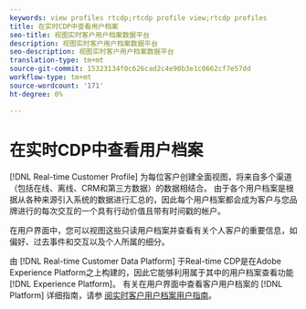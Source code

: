 ```yaml
---
keywords: view profiles rtcdp;rtcdp profile view;rtcdp profiles
title: 在实时CDP中查看用户档案
seo-title: 视图实时客户用户档案数据平台
description: 视图实时客户用户档案数据平台
seo-description: 视图实时客户用户档案数据平台
translation-type: tm+mt
source-git-commit: 15323134f0c626cad2c4e90b3e1c0662cf7e57dd
workflow-type: tm+mt
source-wordcount: '171'
ht-degree: 0%

---
```



# 在实时CDP中查看用户档案

[!DNL Real-time Customer Profile] 为每位客户创建全面视图，将来自多个渠道（包括在线、离线、CRM和第三方数据）的数据相结合。 由于各个用户档案是根据从各种来源引入系统的数据进行汇总的，因此每个用户档案都会成为客户与您品牌进行的每次交互的一个具有行动价值且带有时间戳的帐户。

在用户界面中，您可以视图这些只读用户档案并查看有关个人客户的重要信息，如偏好、过去事件和交互以及个人所属的细分。

由 [!DNL Real-time Customer Data Platform] 于Real-time CDP是在Adobe Experience Platform之上构建的，因此它能够利用属于其中的用户档案查看功能 [!DNL Experience Platform]。 有关在用户界面中查看客户用户档案的 [!DNL Platform] 详细指南，请参 [阅实时客户用户档案用户指南](../../profile/ui/user-guide.md)。